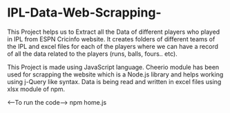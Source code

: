 # IPL-Data-Web-Scrapping-
This Project helps us to Extract all the Data of different players who played in IPL from ESPN Cricinfo website. It creates folders of different teams of the IPL and excel files for each of the players where we can have a record of all the data related to the players (runs, balls, fours.. etc).

This Project is made using JavaScript language. Cheerio module has been used for scrapping the website which is a Node.js library and helps working using j-Query like syntax. Data is being read and written in excel files using xlsx module of npm.

<--To run the code-->
npm home.js
